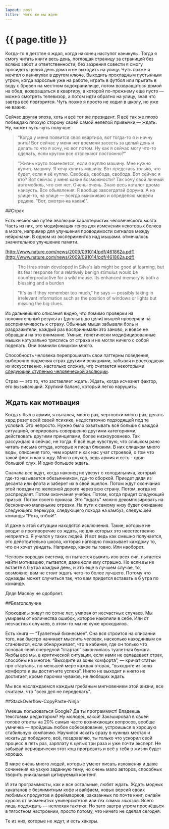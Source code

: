 ```yaml
---
layout: post
title:  Чего же мы ждем
---
```

# {{ page.title }}


Когда-то в детстве я ждал, когда наконец наступят каникулы. Тогда я смогу читать книги весь день, поглощая страницу за страницей без всяких забот и ответственности; без зазрения совести я смогу просидеть целый день дома и не выходить на улицу. Чуть позже я мечтал о каникулах в другом ключе. Выходить прохладным пустынным утром, когда взрослые уже на работе, играть в футбол или прыгать в воду с бревен на местном водохранилище, потом возвращаться домой на обед, возвращаться в квартиру, в которой по-прежнему ещё пусто — можно смотреть телевизор, а потом идти обратно на улицу, зная что завтра всё повторится. Чуть позже я просто не ходил в школу, но уже не важно.

Сейчас другая эпоха, хоть и всё тот же президент. Я всё так же плохо побеждаю плохую сторону своей самой нелепой привычки — ждать. Ну, может чуть-чуть получше.

> “Когда у меня появится своя квартира, вот тогда-то я и начну жить! Вот сейчас у меня нет времени засесть за целый день и делать то что я хочу, но вот потом. Ну как я сейчас могу что-то сделать, если кругом все отвлекают постоянно?”



> "Жизнь круто поменяется, если я куплю машину. Мне нужно купить машину. Я хочу купить машину. Вот представь только, что будет, если я её куплю. Свобода, свобода, свобода. Вот сейчас я кто? Вот сейчас у меня какие возможности? Так хочу свой личный автомобиль, что сил нет. Очень-очень. Знаю весь каталог дрома наизусть. Все обьявления. Я вообще завсегдатай форума. А на улице-то, на улице — всегда выискиваю и определяю модели редкие. "Вот, смотри-ка какая!".


##Страх


Есть несколько путей эволюции характеристик человеческого мозга. Часть из них, это модификация генов для изменения некоторых белков в мозге, например для улучшения проводимости сигналов между нейронами. В одном из экспериментов над мышами. отмечалось значительное улучшение памяти.

[http://www.nature.com/news/2009/091014/pdf/461862a.pdf](http://www.nature.com/news/2009/091014/pdf/461862a.pdf)

> The Hras strain developed in Silva's lab might be good at learning, but its fear response for a relatively benign stimulus would be counterproductive for a wild mouse. Its enhanced memory is both a blessing and a burden

> "It's as if they remember too much," he says — possibly taking in irrelevant information such as the position of windows or lights but missing the big clues.

Из дальнейшего описания видно, что помимо проверки на положительный результат (доплыть до цели) мышей проверяли на восприимчивость к страху. Обычные мыши забывали боль и раздражители, каждый раз воспринимали это заново, и вовсе не обращали на это внимание. Умные, генетически модифицированные мышки натурально тряслись от страха и не могли ничего с собой поделать. Они помнили слишком много.

Способность человека перепрошивать свои паттерны поведения, выборочно подменяя страх другими реакциями, забывая и воссоздавая их искусственно, настолько сложна, что считается некоторыми [следующей ступенью человеческой эволюции](http://hs2.me/). 

Страх — это то, что заставляет ждать. Ждать, когда исчезнет фактор, его вызывающий. Хрупкий баланс, который легко нарушить. 

## Ждать как мотивация

Когда я был в армии, я пытался, много раз, чертовски много раз, делать хард резет всей своей психике, недостаточно подходящей под те условия. Это непросто. Нужно было охватывать всё больше с каждой ситуацией, оперировать совершенно другими категориями, действовать другими принципами, более низкоуровнево. Так рассуждаю я сейчас, не тогда. Я всё еще чувствую, что слишком рано читать письма оттуда, которые я писал близким. В них слишком много воды, описания того, чем кормят и как нас учат строевой, о том что такой флот и как я жду. Много слухов, ведь армия и есть - один большой слух. И одно большое ждать.

Сначала все ждут, когда наконец их увезут с холодильника, который где-то называется обезьянником, где-то сборкой. Приедет дядя из десанта или флота и заберет их в свой эшелон. Потом ждут окончания этой поездки по железной дороге через всю страну. Потом, когда их распределят. Потом окончания учебки. Потом, когда придет следующий призыв. Потом своего приказа. Это "ждать" можно декомпозировать на бесконечно маленькие отрезки. На пути к самому низу будет ожидание следующего перекура, следующего похода на камбуз, следующей команды "Рота, отбой!". 

И даже в этой ситуации находятся исключения. Такие, которые не входят в противоречие со ждать, но для которых это неестественно неприятно. Я учился у таких людей. И вот ведь как смешно получается, это действительно школа, которая наглядно показывает каждому то, что он хочет увидеть. Например, какое ты говно. Или наоборот. 

Человек хорошая система, он пытается выжить изо всех сил, пытается найти мотивацию, пытается, даже если ему страшно. Но если вы не встаете в 6 утра каждый день, и это ещё в лучшем случае, то, возможно, вам не стоит ждать чего-то более лучшего. Потому что однажды может случиться так, что вам придется вставать в 6 утра по команде.

Дядя Маслоу не одобряет.

##Благополучие

Крокодилы живут по сотне лет, умирая от несчастных случаев. Мы умираем от количества ошибок, которое накопили в себе. Или от несчастных случаев, в этом-то мы не хуже крокодилов.

Есть книга — “Туалетный бизнесмен”.  Она вся строится на описании того, как быстро начинает мыслить человек, насколько находчивым он становится, если обнаруживает, что в кабинке, где он только что основал свой очередной “стартап” закончилась туалетная бумага. Якобы все мы, в критической ситуации, если нами не овладевает страх, способны на многое. “Выходите из зоны комфорта”, —  кричат статьи про стартапы, по меньшей мере каждая вторая, “выходите из зоны комфорта и вы достигните успеха”. Никто не выходит и никто не достигает, кроме парочки чуваков, не любящих ждать.

Мы все наслаждаемся каждым гребаным мнгновением этой жизни, все считаем, что "всех дел не переделать".

##StackOverflow-CopyPaste-Ninja


Умеешь пользоваться Google? Да ты программист! Владеешь текстовым редактором? Ну молодец какой! Закэшировал в своей голове ответы на 20% самых часто возникающих вопросов, вообще умничка — пройдешь любое собеседование, устроишься в хорошую стабильную компанию. Научился искать сразу в нужных местах и искать до победного, всё, поздравляю, ты только что ускорил свой процесс в пять раз, зарплату в целых три раза и уже почти эксперт. Не забывай периодически этот кэш прогревать и всё у тебя в жизни будет хорошо.

В мире очень много людей, которые умеют писать изложения и даже сочинения на узкую заданную тему, но очень мало авторов, способных творить уникальный цитируемый контент. 

И эти программисты, как и все остальные, любят ждать. Ждать модных хакатанов с безлимитным кофе и вайфаем, новых версий своих любимых продуктов и фреймворков, заказанных по почте книг, онлайн курсов от знаменитых университетов или *тех самых заказов*. Всего лишь подождать — неплохая тактика. Но зато завтра утром проснёшься в тягостном настроении, просто потому, что ничего не сделал сегодня. 

Те из них, которые не ждут, и есть хакеры. 